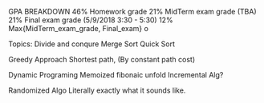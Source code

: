 GPA BREAKDOWN
	46% Homework grade
	21% MidTerm exam grade (TBA)
	21% Final exam grade (5/9/2018 3:30 - 5:30)
	12% Max{MidTerm_exam_grade, Final_exam} o

Topics:
Divide and conqure
	Merge Sort
	Quick Sort

Greedy Approach
	Shortest path, (By constant path cost)

Dynamic Programing
	Memoized fibonaic 
	unfold
	Incremental Alg?

Randomized Algo
	Literally exactly what it sounds like.
